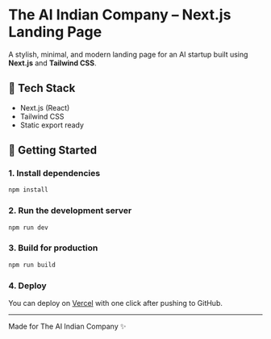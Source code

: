
# The AI Indian Company – Next.js Landing Page

A stylish, minimal, and modern landing page for an AI startup built using **Next.js** and **Tailwind CSS**.

## 🧰 Tech Stack
- Next.js (React)
- Tailwind CSS
- Static export ready

## 🚀 Getting Started

### 1. Install dependencies
```bash
npm install
```

### 2. Run the development server
```bash
npm run dev
```

### 3. Build for production
```bash
npm run build
```

### 4. Deploy
You can deploy on [Vercel](https://vercel.com) with one click after pushing to GitHub.

---

Made for The AI Indian Company ✨
